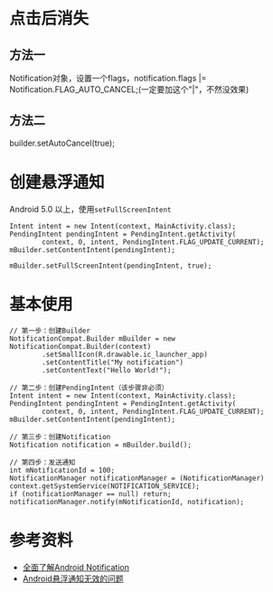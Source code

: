 # 点击后消失

## 方法一

Notification对象，设置一个flags，notification.flags |= Notification.FLAG_AUTO_CANCEL;(一定要加这个"|"，不然没效果)

## 方法二

builder.setAutoCancel(true);

# 创建悬浮通知

Android 5.0 以上，使用`setFullScreenIntent`

```
Intent intent = new Intent(context, MainActivity.class);
PendingIntent pendingIntent = PendingIntent.getActivity(
        context, 0, intent, PendingIntent.FLAG_UPDATE_CURRENT);
mBuilder.setContentIntent(pendingIntent);

mBuilder.setFullScreenIntent(pendingIntent, true);
```

# 基本使用

```
// 第一步：创建Builder
NotificationCompat.Builder mBuilder = new NotificationCompat.Builder(context)
        .setSmallIcon(R.drawable.ic_launcher_app)
        .setContentTitle("My notification")
        .setContentText("Hello World!");

// 第二步：创建PendingIntent（该步骤非必须）
Intent intent = new Intent(context, MainActivity.class);
PendingIntent pendingIntent = PendingIntent.getActivity(
        context, 0, intent, PendingIntent.FLAG_UPDATE_CURRENT);
mBuilder.setContentIntent(pendingIntent);

// 第三步：创建Notification
Notification notification = mBuilder.build();

// 第四步：发送通知
int mNotificationId = 100;
NotificationManager notificationManager = (NotificationManager) context.getSystemService(NOTIFICATION_SERVICE);
if (notificationManager == null) return;
notificationManager.notify(mNotificationId, notification);
```

# 参考资料

- [全面了解Android Notification](https://www.jianshu.com/p/22e27a639787)
- [Android悬浮通知无效的问题](http://blog.csdn.net/firedancer0089/article/details/72866589)